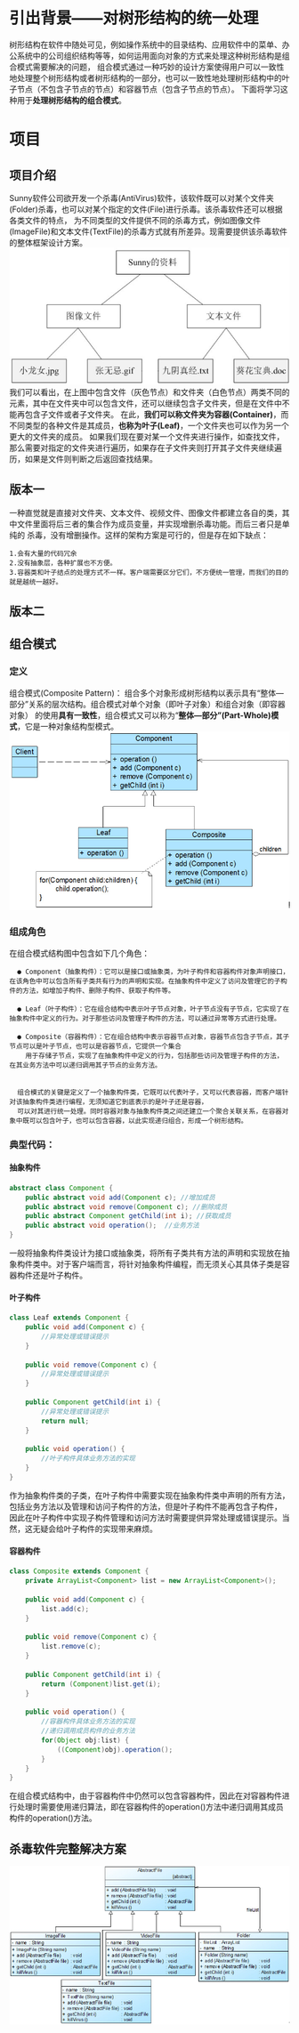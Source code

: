 # 引出背景——对树形结构的统一处理

树形结构在软件中随处可见，例如操作系统中的目录结构、应用软件中的菜单、办公系统中的公司组织结构等等，如何运用面向对象的方式来处理这种树形结构是组合模式需要解决的问题，
组合模式通过一种巧妙的设计方案使得用户可以一致性地处理整个树形结构或者树形结构的一部分，也可以一致性地处理树形结构中的叶子节点（不包含子节点的节点）和容器节点（包含子节点的节点）。
下面将学习这种用于**处理树形结构的组合模式**。

# 项目

## 项目介绍
Sunny软件公司欲开发一个杀毒(AntiVirus)软件，该软件既可以对某个文件夹(Folder)杀毒，也可以对某个指定的文件(File)进行杀毒。该杀毒软件还可以根据各类文件的特点，
为不同类型的文件提供不同的杀毒方式，例如图像文件(ImageFile)和文本文件(TextFile)的杀毒方式就有所差异。现需要提供该杀毒软件的整体框架设计方案。
![img.png](杀毒软件项目.png)
我们可以看出，在上图中包含文件（灰色节点）和文件夹（白色节点）两类不同的元素，其中在文件夹中可以包含文件，还可以继续包含子文件夹，但是在文件中不能再包含子文件或者子文件夹。
在此，**我们可以称文件夹为容器(Container)**，而不同类型的各种文件是其成员，**也称为叶子(Leaf)**，一个文件夹也可以作为另一个更大的文件夹的成员。
如果我们现在要对某一个文件夹进行操作，如查找文件，那么需要对指定的文件夹进行遍历，如果存在子文件夹则打开其子文件夹继续遍历，如果是文件则判断之后返回查找结果。

## 版本一
一种直觉就是直接对文件夹、文本文件、视频文件、图像文件都建立各自的类，其中文件里面将后三者的集合作为成员变量，并实现增删杀毒功能。而后三者只是单纯的
杀毒，没有增删操作。这样的架构方案是可行的，但是存在如下缺点：

    1.会有大量的代码冗余
    2.没有抽象层，各种扩展也不方便。
    3.容器类和叶子结点的处理方式不一样。客户端需要区分它们，不方便统一管理，而我们的目的就是越统一越好。


## 版本二
## 组合模式
### 定义

组合模式(Composite Pattern)：
组合多个对象形成树形结构以表示具有“整体—部分”关系的层次结构。组合模式对单个对象（即叶子对象）和组合对象（即容器对象）
的使用**具有一致性**，组合模式又可以称为“**整体—部分”(Part-Whole)模式**，它是一种对象结构型模式。
![img.png](组合模式结构图.png)

### 组成角色
在组合模式结构图中包含如下几个角色：

      ● Component（抽象构件）：它可以是接口或抽象类，为叶子构件和容器构件对象声明接口，在该角色中可以包含所有子类共有行为的声明和实现。在抽象构件中定义了访问及管理它的子构件的方法，如增加子构件、删除子构件、获取子构件等。

      ● Leaf（叶子构件）：它在组合结构中表示叶子节点对象，叶子节点没有子节点，它实现了在抽象构件中定义的行为。对于那些访问及管理子构件的方法，可以通过异常等方式进行处理。

      ● Composite（容器构件）：它在组合结构中表示容器节点对象，容器节点包含子节点，其子节点可以是叶子节点，也可以是容器节点，它提供一个集合
        用于存储子节点，实现了在抽象构件中定义的行为，包括那些访问及管理子构件的方法，在其业务方法中可以递归调用其子节点的业务方法。


      组合模式的关键是定义了一个抽象构件类，它既可以代表叶子，又可以代表容器，而客户端针对该抽象构件类进行编程，无须知道它到底表示的是叶子还是容器，
      可以对其进行统一处理。同时容器对象与抽象构件类之间还建立一个聚合关联关系，在容器对象中既可以包含叶子，也可以包含容器，以此实现递归组合，形成一个树形结构。


### 典型代码：
#### 抽象构件
```java
abstract class Component {
	public abstract void add(Component c); //增加成员
	public abstract void remove(Component c); //删除成员
	public abstract Component getChild(int i); //获取成员
	public abstract void operation();  //业务方法
}
```
一般将抽象构件类设计为接口或抽象类，将所有子类共有方法的声明和实现放在抽象构件类中。对于客户端而言，将针对抽象构件编程，而无须关心其具体子类是容器构件还是叶子构件。


#### 叶子构件
```java
class Leaf extends Component {
	public void add(Component c) { 
		//异常处理或错误提示 
	}	
		
	public void remove(Component c) { 
		//异常处理或错误提示 
	}
	
	public Component getChild(int i) { 
		//异常处理或错误提示
		return null; 
	}
	
	public void operation() {
		//叶子构件具体业务方法的实现
	} 
}
```

作为抽象构件类的子类，在叶子构件中需要实现在抽象构件类中声明的所有方法，包括业务方法以及管理和访问子构件的方法，但是叶子构件不能再包含子构件，
因此在叶子构件中实现子构件管理和访问方法时需要提供异常处理或错误提示。当然，这无疑会给叶子构件的实现带来麻烦。


#### 容器构件
```java
class Composite extends Component {
	private ArrayList<Component> list = new ArrayList<Component>();
	
	public void add(Component c) {
		list.add(c);
	}
	
	public void remove(Component c) {
		list.remove(c);
	}
	
	public Component getChild(int i) {
		return (Component)list.get(i);
	}
	
	public void operation() {
		//容器构件具体业务方法的实现
        //递归调用成员构件的业务方法
		for(Object obj:list) {
			((Component)obj).operation();
		}
	} 	
}
```
在组合模式结构中，由于容器构件中仍然可以包含容器构件，因此在对容器构件进行处理时需要使用递归算法，即在容器构件的operation()方法中递归调用其成员构件的operation()方法。



## 杀毒软件完整解决方案
![img.png](项目架构图.png)
























